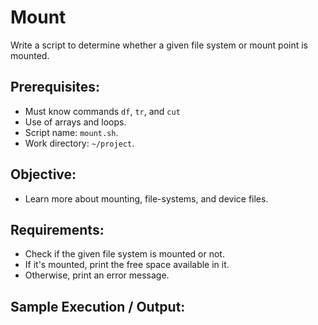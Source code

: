 # Mount

Write a script to determine whether a given file system or mount point is mounted.

## Prerequisites:

- Must know commands `df`, `tr`, and `cut`
- Use of arrays and loops.
- Script name: `mount.sh`.
- Work directory: `~/project`.

## Objective:

- Learn more about mounting, file-systems, and device files.

## Requirements:

- Check if the given file system is mounted or not.
- If it's mounted, print the free space available in it.
- Otherwise, print an error message.

## Sample Execution / Output:
